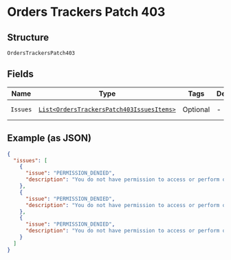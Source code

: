 
# Orders Trackers Patch 403

## Structure

`OrdersTrackersPatch403`

## Fields

| Name | Type | Tags | Description | Getter | Setter |
|  --- | --- | --- | --- | --- | --- |
| `Issues` | [`List<OrdersTrackersPatch403IssuesItems>`](../../doc/models/containers/orders-trackers-patch-403-issues-items.md) | Optional | - | List<OrdersTrackersPatch403IssuesItems> getIssues() | setIssues(List<OrdersTrackersPatch403IssuesItems> issues) |

## Example (as JSON)

```json
{
  "issues": [
    {
      "issue": "PERMISSION_DENIED",
      "description": "You do not have permission to access or perform operations on this resource."
    },
    {
      "issue": "PERMISSION_DENIED",
      "description": "You do not have permission to access or perform operations on this resource."
    },
    {
      "issue": "PERMISSION_DENIED",
      "description": "You do not have permission to access or perform operations on this resource."
    }
  ]
}
```

